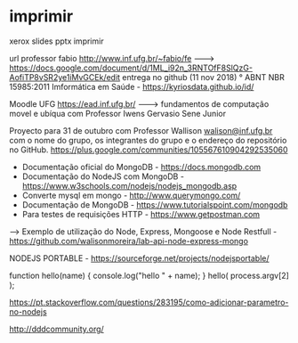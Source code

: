 # imprimir
xerox slides pptx imprimir

url professor fabio http://www.inf.ufg.br/~fabio/fe
---> https://docs.google.com/document/d/1ML_i92n_3RNTOfF8SlQzG-AofiTP8vSR2ye1iMvGCEk/edit
entrega no github (11 nov 2018)
 ° ABNT NBR 15985:2011 Imformática em Saúde - https://kyriosdata.github.io/id/

Moodle UFG https://ead.inf.ufg.br/
---> fundamentos de computação movel e ubíqua com Professor Iwens Gervasio Sene Junior

Proyecto para 31 de outubro com Professor Wallison
 walison@inf.ufg.br  com o nome do grupo, os integrantes do grupo e o endereço do repositório no GitHub.
 https://plus.google.com/communities/105567610904292535060
 
 * Documentação oficial do MongoDB - https://docs.mongodb.com
 * Documentação do NodeJS com MongoDB - https://www.w3schools.com/nodejs/nodejs_mongodb.asp
 * Converte mysql em mongo - http://www.querymongo.com/
 * Documentação de MongoDB - https://www.tutorialspoint.com/mongodb
 * Para testes de requisições HTTP - https://www.getpostman.com

--> Exemplo de utilização do Node, Express, Mongoose e Node Restfull - https://github.com/walisonmoreira/lab-api-node-express-mongo

NODEJS PORTABLE - https://sourceforge.net/projects/nodejsportable/

function hello(name) {
     console.log("hello " + name);
}
hello( process.argv[2] );

https://pt.stackoverflow.com/questions/283195/como-adicionar-parametro-no-nodejs

http://dddcommunity.org/
